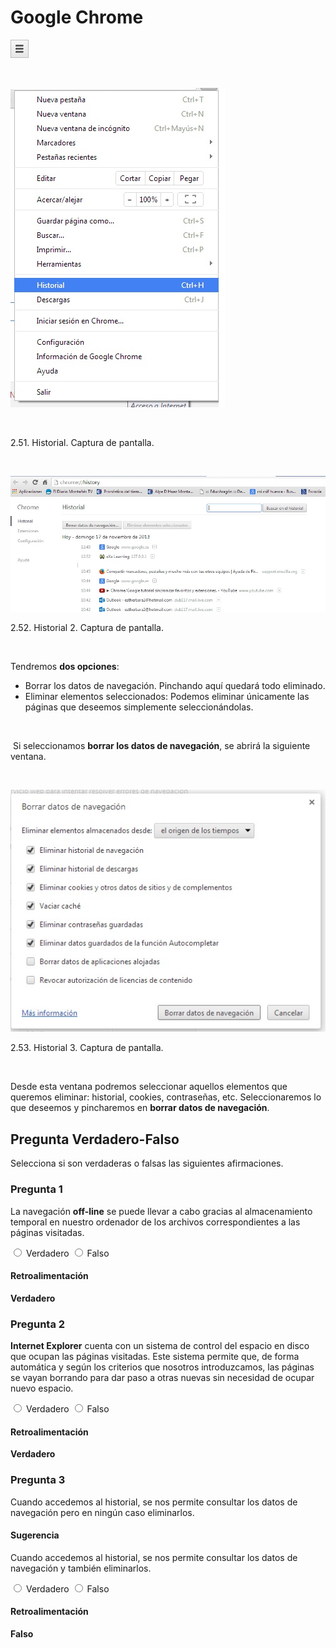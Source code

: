 
# Google Chrome


![](img/chrome1.jpg)

 


![](img/historial_chrome.jpg)

 

 2.51. Historial. Captura de pantalla.

 


![](img/historial_Chrome2.jpg)

 2.52. Historial 2. Captura de pantalla.

 

Tendremos **dos opciones**: 

- Borrar los datos de navegación. Pinchando aquí quedará todo eliminado.
- Eliminar elementos seleccionados: Podemos eliminar únicamente las páginas que deseemos simplemente seleccionándolas. 

 

 Si seleccionamos **borrar los datos de navegación**, se abrirá la siguiente ventana.

 


![](img/borrar_chrome.jpg)

 2.53. Historial 3. Captura de pantalla.

 

Desde esta ventana podremos seleccionar aquellos elementos que queremos eliminar: historial, cookies, contraseñas, etc. Seleccionaremos lo que deseemos y pincharemos en **borrar datos de navegación**.

## Pregunta Verdadero-Falso

Selecciona si son verdaderas o falsas las siguientes afirmaciones.

### Pregunta 1

La navegación **off-line** se puede llevar a cabo gracias al almacenamiento temporal en nuestro ordenador de los archivos correspondientes a las páginas visitadas.


<label for="true0b114"><input id="true0b114" name="option0b114" onclick="$exe.getFeedback(0,2,'0b114','truefalse')" type="radio"/> Verdadero</label>
<label for="false0b114"><input id="false0b114" name="option0b114" onclick="$exe.getFeedback(1,2,'0b114','truefalse')" type="radio"/> Falso</label>


#### Retroalimentación

**Verdadero**

### Pregunta 2

**Internet Explorer** cuenta con un sistema de control del espacio en disco que ocupan las páginas visitadas. Este sistema permite que, de forma automática y según los criterios que nosotros introduzcamos, las páginas se vayan borrando para dar paso a otras nuevas sin necesidad de ocupar nuevo espacio.


<label for="true1b114"><input id="true1b114" name="option1b114" onclick="$exe.getFeedback(0,2,'1b114','truefalse')" type="radio"/> Verdadero</label>
<label for="false1b114"><input id="false1b114" name="option1b114" onclick="$exe.getFeedback(1,2,'1b114','truefalse')" type="radio"/> Falso</label>


#### Retroalimentación

**Verdadero**

### Pregunta 3

Cuando accedemos al historial, se nos permite consultar los datos de navegación pero en ningún caso eliminarlos. 

#### Sugerencia

Cuando accedemos al historial, se nos permite consultar los datos de navegación y también eliminarlos. 


<label for="true2b114"><input id="true2b114" name="option2b114" onclick="$exe.getFeedback(0,2,'2b114','truefalse')" type="radio"/> Verdadero</label>
<label for="false2b114"><input id="false2b114" name="option2b114" onclick="$exe.getFeedback(1,2,'2b114','truefalse')" type="radio"/> Falso</label>


#### Retroalimentación

**Falso**

